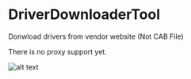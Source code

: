 # DriverDownloaderTool
Donwload drivers from vendor website (Not CAB File)

There is no proxy support yet. 

![alt text](https://raw.githubusercontent.com/dev4sys/DriverDownloaderTool/master/docs/demo-Dell.gif)
